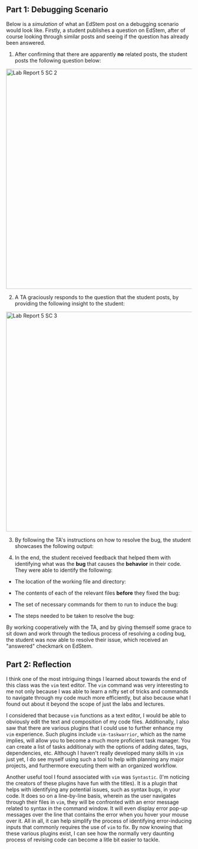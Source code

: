 ## Part 1: Debugging Scenario

Below is a *simulation* of what an EdStem post on a debugging scenario would look like. Firstly, a student publishes a question on EdStem, after of course looking through similar posts and seeing if the question has already been answered. 

1. After confirming that there are apparently **no** related posts, the student posts the following question below:
<img width="597" alt="Lab Report 5 SC 2" src="https://github.com/ejchas/cse15l-lab-reports/assets/156235662/7363b540-71b8-4ec5-b71f-9b519747a92c">

2. A TA graciously responds to the question that the student posts, by providing the following insight to the student:
<img width="596" alt="Lab Report 5 SC 3" src="https://github.com/ejchas/cse15l-lab-reports/assets/156235662/b8e33fa1-e67f-456b-804c-988745991404">

3. By following the TA's instructions on how to resolve the bug, the student showcases the following output:

4. In the end, the student received feedback that helped them with identifying what was the **bug** that causes the **behavior** in their code. They were able to identify the following:

- The location of the working file and directory:

- The contents of each of the relevant files **before** they fixed the bug:

- The set of necessary commands for them to run to induce the bug:

- The steps needed to be taken to resolve the bug:


By working cooperatively with the TA, and by giving themself some grace to sit down and work through the tedious process of resolving a coding bug, the student was now able to resolve their issue, which received an "answered" checkmark on EdStem.

## Part 2: Reflection

I think one of the most intriguing things I learned about towards the end of this class was the `vim` text editor. The `vim` command was very interesting to me not only because I was able to learn a nifty set of tricks and commands to navigate through my code much more efficiently, but also because what I found out about it beyond the scope of just the labs and lectures. 

I considered that because `vim` functions as a text editor, I would be able to obviously edit the text and composition of my code files. Additionally, I also saw that there are various plugins that I could use to further enhance my `vim` experience. Such plugins include `vim-taskwarrior`, which as the name implies, will allow you to become a much more proficient task manager. You can create a list of tasks additionaly with the options of adding dates, tags, dependencies, etc. Although I haven't really developed many skills in `vim` just yet, I do see myself using such a tool to help with planning any major projects, and furthermore executing them with an organized workflow. 

Another useful tool I found associated with `vim` was `Syntastic`. (I'm noticing the creators of these plugins have fun with the titles). It is a plugin that helps with identifying any potential issues, such as syntax bugs, in your code. It does so on a line-by-line basis, wherein as the user navigates through their files in `vim`, they will be confronted with an error message related to syntax in the command window. It will even display error pop-up messages over the line that contains the error when you hover your mouse over it. All in all, it can help simplify the process of identifying error-inducing inputs that commonly requires the use of `vim` to fix. By now knowing that these various plugins exist, I can see how the normally very daunting process of revising code can become a litle bit easier to tackle. 
